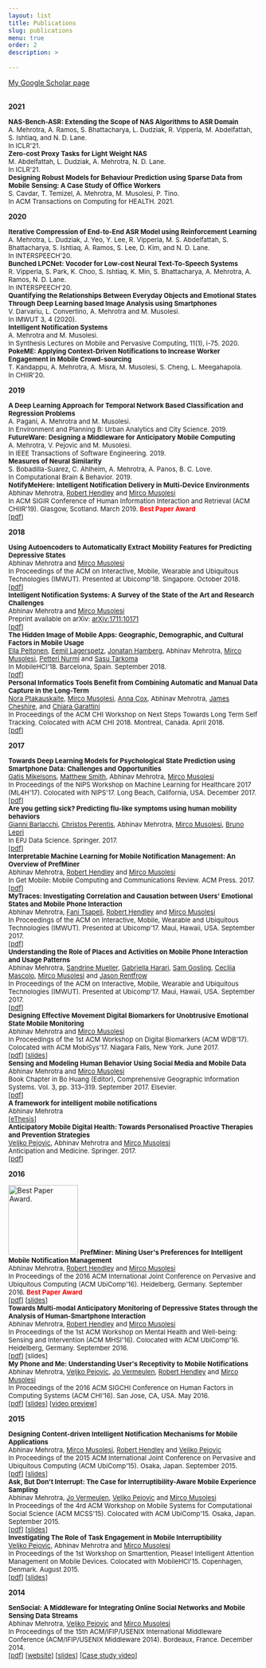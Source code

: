 ```yaml
---
layout: list
title: Publications
slug: publications
menu: true
order: 2
description: >
  
---
```




<A href="https://scholar.google.co.uk/citations?user=AbeyFKwAAAAJ">My Google Scholar page</A>
<BR><BR>



<B>2021</B><BR>

<font size="2">
<B>NAS-Bench-ASR: Extending the Scope of NAS Algorithms to ASR Domain</B>  <BR>
A. Mehrotra, A. Ramos, S. Bhattacharya, L. Dudziak, R. Vipperla, M. Abdelfattah, S. Ishtiaq, and N. D. Lane. <BR>
In ICLR'21. 
</font>
<BR>
  
  
<font size="2">
<B>Zero-cost Proxy Tasks for Light Weight NAS</B>  <BR>
M. Abdelfattah, L. Dudziak, A. Mehrotra, N. D. Lane. <BR>
In ICLR'21.
</font>
<BR>
  
  
<font size="2">
<B>Designing Robust Models for Behaviour Prediction using Sparse Data from Mobile Sensing: A Case Study of Office Workers</B>  <BR>
S. Cavdar, T. Temizel, A. Mehrotra, M. Musolesi, P. Tino. <BR>
In ACM Transactions on Computing for HEALTH. 2021.
</font>
<BR>



<B>2020</B><BR>



<font size="2">
<B>Iterative Compression of End-to-End ASR Model using Reinforcement Learning</B>  <BR>
A. Mehrotra, L. Dudziak, J. Yeo, Y. Lee, R. Vipperla, M. S. Abdelfattah, S. Bhattacharya, S. Ishtiaq, A. Ramos, S. Lee, D. Kim, and N. D. Lane. <BR>
In INTERSPEECH'20. 
</font>
<BR>
  
<font size="2">
<B>Bunched LPCNet: Vocoder for Low-cost Neural Text-To-Speech Systems</B>  <BR>
R. Vipperla, S. Park, K. Choo, S. Ishtiaq, K. Min, S. Bhattacharya, A. Mehrotra, A. Ramos, N. D. Lane. <BR>
In INTERSPEECH'20. 
</font>
<BR>
  
<font size="2">
<B>Quantifying the Relationships Between Everyday Objects and Emotional States Through Deep Learning based Image Analysis using Smartphones</B>  <BR>
V. Darvariu, L. Convertino, A. Mehrotra and M. Musolesi. <BR>
In IMWUT 3, 4 (2020). 
</font>
<BR>
  
<font size="2">
<B>Intelligent Notification Systems</B>  <BR>
A. Mehrotra and M. Musolesi. <BR>
In Synthesis Lectures on Mobile and Pervasive Computing, 11(1), i-75. 2020.
</font>
<BR>
  
<font size="2">
<B>PokeME: Applying Context-Driven Notifications to Increase Worker Engagement in Mobile Crowd-sourcing</B>  <BR>
T. Kandappu, A. Mehrotra, A. Misra, M. Musolesi, S. Cheng, L. Meegahapola. <BR>
In CHIIR'20.
</font>
<BR>
  


<B>2019</B><BR>

<font size="2">
<B>A Deep Learning Approach for Temporal Network Based Classification and Regression Problems</B>  <BR>
A. Pagani, A. Mehrotra and M. Musolesi. <BR>
In Environment and Planning B: Urban Analytics and City Science. 2019.
</font>
<BR>
  
<font size="2">
<B>FutureWare: Designing a Middleware for Anticipatory Mobile Computing</B>  <BR>
A. Mehrotra, V. Pejovic and M. Musolesi. <BR>
In IEEE Transactions of Software Engineering. 2019. 
</font>
<BR>
  

<font size="2">
<B>Measures of Neural Similarity</B>  <BR>
S. Bobadilla-Suarez,  C. Ahlheim,  A. Mehrotra, A. Panos,  B. C. Love. <BR>
In Computational Brain & Behavior. 2019.
</font>
<BR>
  
  
<font size="2">
<B>NotifyMeHere: Intelligent Notification Delivery in Multi-Device Environments</B>  <BR>
Abhinav Mehrotra, <A HREF="http://www.cs.bham.ac.uk/~rjh/">Robert Hendley</A> and <A HREF="http://www.homepages.ucl.ac.uk/~ucfamus/">Mirco Musolesi</A> <BR>
In ACM SIGIR Conference of Human Information Interaction and Retrieval (ACM CHIIR'19). Glasgow, Scotland. March 2019. <font color="red"> <B>Best Paper Award </B></font> <BR>
[<A HREF="http://www.homepages.ucl.ac.uk/~ucfaame/paper/Mehrotra_2019_CHIIR.pdf">pdf</A>] 
</font>
<BR>




<B>2018</B><BR>

<font size="2">
<B>Using Autoencoders to Automatically Extract Mobility Features for Predicting Depressive States</B>  <BR>
Abhinav Mehrotra and <A HREF="http://www.homepages.ucl.ac.uk/~ucfamus/">Mirco Musolesi</A> <BR>
In Proceedings of the ACM on Interactive, Mobile, Wearable and Ubiquitous Technologies (IMWUT). Presented at Ubicomp'18. Singapore. October 2018. <BR>
[<A HREF="http://www.homepages.ucl.ac.uk/~ucfaame/paper/Mehrotra_2018_UbiComp.pdf">pdf</A>] 
</font>
<BR>


<font size="2">
<B>Intelligent Notification Systems: A Survey of the State of the Art and Research Challenges</B>  <BR>
Abhinav Mehrotra and <A HREF="http://www.homepages.ucl.ac.uk/~ucfamus/">Mirco Musolesi</A> <BR>
Preprint available on arXiv: <A HREF="https://arxiv.org/pdf/1711.10171.pdf">arXiv:1711:10171</A>  <BR>
[<A HREF="https://arxiv.org/pdf/1711.10171.pdf">pdf</A>] 
</font>
<BR>


<font size="2">
<B>The Hidden Image of Mobile Apps: Geographic, Demographic, and Cultural Factors in Mobile Usage</B>  <BR>
<A HREF="https://ellapeltonen.wordpress.com/">Ella Peltonen</A>, <A HREF="https://www.cs.helsinki.fi/u/lagerspe/">Eemil Lagerspetz</A>, <A HREF="https://tuhat.helsinki.fi/portal/en/persons/jonatan-hamberg(c340bc30-8db9-4a4f-9595-b6647a4efa8c).html">Jonatan Hamberg</A>, Abhinav Mehrotra, <A HREF="http://www.homepages.ucl.ac.uk/~ucfamus/">Mirco Musolesi</A>, <A HREF="http://www.lancaster.ac.uk/scc/about-us/people/petteri-nurmi">Petteri Nurmi</A> and <A HREF="https://www.cs.helsinki.fi/u/starkoma/">Sasu Tarkoma</A> <BR>
In MobileHCI’18. Barcelona, Spain. September 2018. <BR>
[<A HREF="http://www.homepages.ucl.ac.uk/~ucfaame/paper/Peltonen_2018_MobileHCI.pdf">pdf</A>] 
</font>
<BR>



<font size="2">
<B>Personal Informatics Tools Benefit from Combining Automatic and Manual Data Capture in the Long-Term</B>  <BR>
<A HREF="https://uclic.ucl.ac.uk/people/nora-ptakauskaite">Nora Ptakauskaite</A>, <A HREF="http://www.homepages.ucl.ac.uk/~ucfamus/">Mirco Musolesi</A>, <A HREF="http://www0.cs.ucl.ac.uk/staff/Anna.Cox/">Anna Cox</A>, Abhinav Mehrotra, <A HREF="http://www.geog.ucl.ac.uk/people/academic-staff/james-cheshire">James Cheshire</A>, and <A HREF="">Chiara Garattini</A> <BR>
In Proceedings of the ACM CHI Workshop on Next Steps Towards Long Term Self Tracking. Colocated with ACM CHI 2018. Montreal, Canada. April 2018.  <BR>
[<A HREF="">pdf</A>] 
</font>
<BR>


<B>2017</B><BR>

<font size="2">
<B>Towards Deep Learning Models for Psychological State Prediction using Smartphone Data: Challenges and Opportunities</B>  <BR>
<A HREF="">Gatis Mikelsons</A>, <A HREF="">Matthew Smith</A>, Abhinav Mehrotra, <A HREF="http://www.homepages.ucl.ac.uk/~ucfamus/">Mirco Musolesi</A> <BR>
In Proceedings of the NIPS Workshop on Machine Learning for Healthcare 2017 (ML4H'17). Colocated with NIPS'17. Long Beach, California, USA. December 2017. <BR>
[<A HREF="http://www.homepages.ucl.ac.uk/~ucfaame/paper/Gatis2017ML4H.pdf">pdf</A>] 
</font>
<BR>

<font size="2">
<B>Are you getting sick? Predicting flu-like symptoms using human mobility behaviors</B>  <BR>
<A HREF="">Gianni Barlacchi</A>, <A HREF="http://www.disi.unitn.it/people/PER0143244/">Christos Perentis</A>, Abhinav Mehrotra, <A HREF="http://www.homepages.ucl.ac.uk/~ucfamus/">Mirco Musolesi</A>, <A HREF="https://mobs.fbk.eu/people/profile/lepri">Bruno Lepri</A> <BR>
In EPJ Data Science. Springer. 2017. <BR>
[<A HREF="http://www.homepages.ucl.ac.uk/~ucfaame/paper/Gianni_2017_EPJ-DS.pdf">pdf</A>] 
</font>
<BR>

<font size="2">
<B>Interpretable Machine Learning for Mobile Notification Management: An Overview of PrefMiner</B>  <BR>
Abhinav Mehrotra, <A HREF="http://www.cs.bham.ac.uk/~rjh/">Robert Hendley</A> and <A HREF="http://www.homepages.ucl.ac.uk/~ucfamus/">Mirco Musolesi</A> <BR>
In Get Mobile: Mobile Computing and Communications Review. ACM Press. 2017. <BR>
[<A HREF="http://dl.acm.org/citation.cfm?id=3131225">pdf</A>] 
</font>
<BR>


<font size="2">
<B>MyTraces: Investigating Correlation and Causation between Users' Emotional States and Mobile Phone Interaction</B>  <BR>
Abhinav Mehrotra, <A HREF="http://www.cs.bham.ac.uk/~tkt357/">Fani Tsapeli</A>, <A HREF="http://www.cs.bham.ac.uk/~rjh/">Robert Hendley</A> and <A HREF="http://www.homepages.ucl.ac.uk/~ucfamus/">Mirco Musolesi</A> <BR>
In Proceedings of the ACM on Interactive, Mobile, Wearable and Ubiquitous Technologies (IMWUT). Presented at Ubicomp'17. Maui, Hawaii, USA. September 2017. <BR>
[<A HREF="http://www.homepages.ucl.ac.uk/~ucfaame/paper/Mehrotra_2017a_UbiComp.pdf">pdf</A>] 
</font>
<BR>

<font size="2">
<B>Understanding the Role of Places and Activities on Mobile Phone Interaction and Usage Patterns</B>  <BR>
Abhinav Mehrotra, <A HREF="http://www.psychol.cam.ac.uk/people/srm77">Sandrine Mueller</A>, <A HREF="https://gabriellaharari.wordpress.com">Gabriella Harari</A>, <A HREF="http://gosling.psy.utexas.edu/people/sam-gosling/">Sam Gosling</A>, <A HREF="http://www.cl.cam.ac.uk/~cm542/index.html">Cecilia Mascolo</A>, <A HREF="http://www.homepages.ucl.ac.uk/~ucfamus/">Mirco Musolesi</A> and <A HREF="http://www.psychol.cam.ac.uk/people/pjr39@cam.ac.uk">Jason Rentfrow</A> <BR>
In Proceedings of the ACM on Interactive, Mobile, Wearable and Ubiquitous Technologies (IMWUT). Presented at Ubicomp'17. Maui, Hawaii, USA. September 2017. <BR>
[<A HREF="http://www.homepages.ucl.ac.uk/~ucfaame/paper/Mehrotra_2017b_UbiComp.pdf">pdf</A>] 
</font>
<BR>


<font size="2">
<B>Designing Effective Movement Digital Biomarkers for Unobtrusive Emotional State Mobile Monitoring</B>  <BR>
Abhinav Mehrotra and <A HREF="http://www.homepages.ucl.ac.uk/~ucfamus/">Mirco Musolesi</A> <BR>
In Proceedings of the 1st ACM Workshop on Digital Biomarkers (ACM WDB'17). Colocated with ACM MobiSys'17. Niagara Falls, New York. June 2017. <BR>
[<A HREF="http://www.homepages.ucl.ac.uk/~ucfaame/paper/Mehrotra_2017_DigitalBiomarkers.pdf">pdf</A>]  [<A HREF="http://www.homepages.ucl.ac.uk/~ucfaame/paper/slides/digital_biomarker2017.pdf">slides</A>]
</font>
<BR>

<font size="2">
<B>Sensing and Modeling Human Behavior Using Social Media and Mobile Data</B>  <BR>
Abhinav Mehrotra and <A HREF="http://www.homepages.ucl.ac.uk/~ucfamus/">Mirco Musolesi</A> <BR>
Book Chapter in Bo Huang (Editor), Comprehensive Geographic Information Systems. Vol. 3, pp. 313–319. September 2017. Elsevier. <BR>
[<A HREF="http://www.homepages.ucl.ac.uk/~ucfaame/paper/Mehrotra_2017_GISY.pdf">pdf</A>] 
</font>
<BR>

<font size="2">
<B>A framework for intelligent mobile notifications</B>  <BR>
Abhinav Mehrotra <BR>
[<A HREF="http://etheses.bham.ac.uk/7440/1/Mehrotra17PhD.pdf">eThesis</A>] 
</font>
<BR>

<font size="2">
<B>Anticipatory Mobile Digital Health: Towards Personalised Proactive Therapies and Prevention Strategies</B>  <BR>
<A HREF="http://www.fri.uni-lj.si/si/veljko-pejovic/default.html">Veljko Pejovic</A>, Abhinav Mehrotra and <A HREF="http://www.homepages.ucl.ac.uk/~ucfamus/">Mirco Musolesi</A> <BR>
Anticipation and Medicine. Springer. 2017. <BR>
[<A HREF="https://link.springer.com/chapter/10.1007%2F978-3-319-45142-8_15">pdf</A>] 
</font>
<BR>


<B>2016</B><BR>


<img alt="Best Paper Award." width="140" height="140" src="../../~ucfaame/assets/img/CRBadgeNotableItem.jpg" />

<font size="2">
<B>PrefMiner: Mining User's Preferences for Intelligent Mobile Notification Management</B>  <BR>
Abhinav Mehrotra, <A HREF="http://www.cs.bham.ac.uk/~rjh/">Robert Hendley</A> and  <A HREF="http://www.homepages.ucl.ac.uk/~ucfamus/">Mirco Musolesi</A> <BR>
In Proceedings of the 2016 ACM International Joint Conference on Pervasive and Ubiquitous Computing (ACM UbiComp'16). Heidelberg, Germany. September 2016. <font color="red"> <B>Best Paper Award </B></font> <BR>
[<A HREF="http://www.homepages.ucl.ac.uk/~ucfaame/paper/Mehrotra_2016_UbiComp.pdf">pdf</A>] [<A HREF="http://www.homepages.ucl.ac.uk/~ucfaame/paper/slides/ubicomp16.pdf">slides</A>]
</font> 
<BR>


<font size="2">
<B>Towards Multi-modal Anticipatory Monitoring of Depressive States through the Analysis of Human-Smartphone Interaction</B>  <BR>
Abhinav Mehrotra, <A HREF="http://www.cs.bham.ac.uk/~rjh/">Robert Hendley</A> and  <A HREF="http://www.homepages.ucl.ac.uk/~ucfamus/">Mirco Musolesi</A> <BR>
In Proceedings of the 1st ACM Workshop on Mental Health and Well-being: Sensing and Intervention (ACM MHSI'16). Colocated with ACM UbiComp'16. Heidelberg, Germany. September 2016. <BR>
[<A HREF="http://www.homepages.ucl.ac.uk/~ucfaame/paper/Mehrotra_2016_MHSI.pdf">pdf</A>] [slides]
</font>
<BR>



<font size="2">
<B>My Phone and Me: Understanding User's Receptivity to Mobile Notifications</B>  <BR>
Abhinav Mehrotra, <A HREF="http://www.fri.uni-lj.si/si/veljko-pejovic/default.html">Veljko Pejovic</A>, <A HREF="http://jozilla.net">Jo Vermeulen</A>, <A HREF="http://www.cs.bham.ac.uk/~rjh/">Robert Hendley</A> and  <A HREF="http://www.homepages.ucl.ac.uk/~ucfamus/">Mirco Musolesi</A> <BR>
In Proceedings of the 2016 ACM SIGCHI Conference on Human Factors in Computing Systems (ACM CHI'16). San Jose, CA, USA. May 2016. <BR>
[<A HREF="http://www.homepages.ucl.ac.uk/~ucfaame/paper/Mehrotra_2016_CHI.pdf">pdf</A>] [<A HREF="http://www.homepages.ucl.ac.uk/~ucfaame/paper/slides/CHI2016.pdf">slides</A>] [<A HREF="https://youtu.be/aweEQqTZwQw">video preview</A>]
</font>
<BR>


<B>2015</B><BR>


<font size="2">
<B>Designing Content-driven Intelligent Notification Mechanisms for Mobile Applications</B>  <BR>
Abhinav Mehrotra, <A HREF="http://www.homepages.ucl.ac.uk/~ucfamus/">Mirco Musolesi</A>, <A HREF="http://www.cs.bham.ac.uk/~rjh/">Robert Hendley</A> and <A HREF="http://www.fri.uni-lj.si/si/veljko-pejovic/default.html">Veljko Pejovic</A> <BR>
In Proceedings of the 2015 ACM International Joint Conference on Pervasive and Ubiquitous Computing (ACM UbiComp'15). Osaka, Japan. September 2015. <BR>
[<A HREF="http://www.homepages.ucl.ac.uk/~ucfaame/paper/Mehrotra_2015_UbiComp.pdf">pdf</A>] [<A HREF="http://www.homepages.ucl.ac.uk/~ucfaame/paper/slides/ubicomp15.pdf">slides</A>]
</font>
<BR>

<font size="2">
<B>Ask, But Don't Interrupt: The Case for Interruptibility-Aware Mobile Experience Sampling</B>  <BR>
Abhinav Mehrotra, <A HREF="http://jozilla.net">Jo Vermeulen</A>, <A HREF="http://www.fri.uni-lj.si/si/veljko-pejovic/default.html">Veljko Pejovic</A> and <A HREF="http://www.homepages.ucl.ac.uk/~ucfamus/">Mirco Musolesi</A> <BR>
In Proceedings of the 4rd ACM Workshop on Mobile Systems for Computational Social Science (ACM MCSS'15). Colocated with ACM UbiComp'15. Osaka, Japan. September 2015. <BR>
[<A HREF="http://www.homepages.ucl.ac.uk/~ucfaame/paper/Mehrotra_2015_MCSS.pdf">pdf</A>] [<A HREF="http://www.homepages.ucl.ac.uk/~ucfaame/#">slides</A>]
</font>
<BR>

<font size="2">
<B>Investigating The Role of Task Engagement in Mobile Interruptibility</B>  <BR>
<A HREF="http://www.fri.uni-lj.si/si/veljko-pejovic/default.html">Veljko Pejovic</A>, Abhinav Mehrotra and <A HREF="http://www.homepages.ucl.ac.uk/~ucfamus/">Mirco Musolesi</A> <BR>
In Proceedings of the 1st Workshop on Smarttention, Please! Intelligent Attention Management on Mobile Devices. Colocated with MobileHCI'15. Copenhagen, Denmark. August 2015. <BR>
[<A HREF="http://www.homepages.ucl.ac.uk/~ucfaame/paper/Mehrotra_2015_MobileHCI.pdf">pdf</A>] [<A HREF="http://www.homepages.ucl.ac.uk/~ucfaame/#">slides</A>]
</font>
<BR>


<B>2014</B>


<font size="2">
<B>SenSocial: A Middleware for Integrating Online Social Networks and Mobile Sensing Data Streams</B>  <BR>
Abhinav Mehrotra, <A HREF="http://www.fri.uni-lj.si/si/veljko-pejovic/default.html">Veljko Pejovic</A> and <A HREF="http://www.homepages.ucl.ac.uk/~ucfamus/">Mirco Musolesi</A> <BR>
In Proceedings of the 15th ACM/IFIP/USENIX International Middleware Conference (ACM/IFIP/USENIX Middleware 2014). Bordeaux, France. December 2014. <BR>
[<A HREF="http://www.homepages.ucl.ac.uk/~ucfaame/paper/Mehrotra_2014_Middleware.pdf">pdf</A>] [<A HREF="http://www.cs.bham.ac.uk/~axm514/sensocial/">website</A>] [<A HREF="http://www.cs.bham.ac.uk/~axm514/sensocial/sensocial.pptx">slides</A>] [<A HREF="https://www.youtube.com/watch?v=Fhl7TipIxmI">Case study video</A>]
</font>

